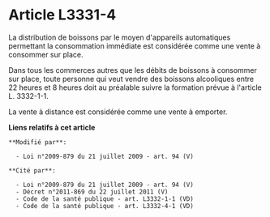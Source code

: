 # Article L3331-4

La distribution de boissons par le moyen d'appareils automatiques permettant la consommation immédiate est considérée comme
une vente à consommer sur place. 

Dans tous les commerces autres que les débits de boissons à consommer sur place, toute personne qui veut vendre des boissons
alcooliques entre 22 heures et 8 heures doit au préalable suivre la formation prévue à l'article L. 3332-1-1. 

La vente à distance est considérée comme une vente à emporter.

**Liens relatifs à cet article**

	**Modifié par**:

	  - Loi n°2009-879 du 21 juillet 2009 - art. 94 (V)

	**Cité par**:

	  - Loi n°2009-879 du 21 juillet 2009 - art. 94 (V)
	  - Décret n°2011-869 du 22 juillet 2011 (V)
	  - Code de la santé publique - art. L3332-1-1 (VD)
	  - Code de la santé publique - art. L3332-4-1 (VD)
